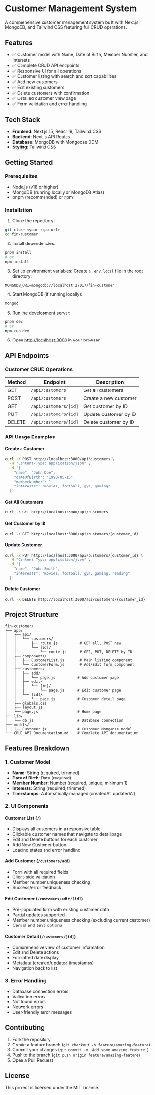 # Customer Management System

A comprehensive customer management system built with Next.js, MongoDB, and Tailwind CSS featuring full CRUD operations.

## Features

- ✅ Customer model with Name, Date of Birth, Member Number, and Interests
- ✅ Complete CRUD API endpoints
- ✅ Responsive UI for all operations
- ✅ Customer listing with search and sort capabilities
- ✅ Add new customers
- ✅ Edit existing customers
- ✅ Delete customers with confirmation
- ✅ Detailed customer view page
- ✅ Form validation and error handling

## Tech Stack

- **Frontend**: Next.js 15, React 19, Tailwind CSS
- **Backend**: Next.js API Routes
- **Database**: MongoDB with Mongoose ODM
- **Styling**: Tailwind CSS

## Getting Started

### Prerequisites

- Node.js (v18 or higher)
- MongoDB (running locally or MongoDB Atlas)
- pnpm (recommended) or npm

### Installation

1. Clone the repository:
```bash
git clone <your-repo-url>
cd fin-customer
```

2. Install dependencies:
```bash
pnpm install
# or
npm install
```

3. Set up environment variables:
Create a `.env.local` file in the root directory:
```env
MONGODB_URI=mongodb://localhost:27017/fin-customer
```

4. Start MongoDB (if running locally):
```bash
mongod
```

5. Run the development server:
```bash
pnpm dev
# or
npm run dev
```

6. Open [http://localhost:3000](http://localhost:3000) in your browser.

## API Endpoints

### Customer CRUD Operations

| Method | Endpoint | Description |
|--------|----------|-------------|
| GET | `/api/customers` | Get all customers |
| POST | `/api/customers` | Create a new customer |
| GET | `/api/customers/[id]` | Get customer by ID |
| PUT | `/api/customers/[id]` | Update customer by ID |
| DELETE | `/api/customers/[id]` | Delete customer by ID |

### API Usage Examples

#### Create a Customer
```bash
curl -X POST http://localhost:3000/api/customers \
  -H "Content-Type: application/json" \
  -d '{
    "name": "John Doe",
    "dateOfBirth": "1990-05-15",
    "memberNumber": 1,
    "interests": "movies, football, gym, gaming"
  }'
```

#### Get All Customers
```bash
curl -X GET http://localhost:3000/api/customers
```

#### Get Customer by ID
```bash
curl -X GET http://localhost:3000/api/customers/{customer_id}
```

#### Update Customer
```bash
curl -X PUT http://localhost:3000/api/customers/{customer_id} \
  -H "Content-Type: application/json" \
  -d '{
    "name": "John Smith",
    "interests": "movies, football, gym, gaming, reading"
  }'
```

#### Delete Customer
```bash
curl -X DELETE http://localhost:3000/api/customers/{customer_id}
```

## Project Structure

```
fin-customer/
├── app/
│   ├── api/
│   │   └── customers/
│   │       ├── route.js          # GET all, POST new
│   │       └── [id]/
│   │           └── route.js      # GET, PUT, DELETE by ID
│   ├── components/
│   │   ├── CustomerList.js       # Main listing component
│   │   └── CustomerForm.js       # Add/Edit form component
│   ├── customers/
│   │   ├── add/
│   │   │   └── page.js          # Add customer page
│   │   ├── edit/
│   │   │   └── [id]/
│   │   │       └── page.js      # Edit customer page
│   │   └── [id]/
│   │       └── page.js          # Customer detail page
│   ├── globals.css
│   ├── layout.js
│   └── page.js                  # Home page
├── lib/
│   └── db.js                    # Database connection
├── models/
│   └── Customer.js              # Customer Mongoose model
└── CRUD_API_Documentation.md    # Complete API documentation
```

## Features Breakdown

### 1. Customer Model
- **Name**: String (required, trimmed)
- **Date of Birth**: Date (required)
- **Member Number**: Number (required, unique, minimum 1)
- **Interests**: String (required, trimmed)
- **Timestamps**: Automatically managed (createdAt, updatedAt)

### 2. UI Components

#### Customer List (`/`)
- Displays all customers in a responsive table
- Clickable customer names that navigate to detail page
- Edit and Delete buttons for each customer
- Add New Customer button
- Loading states and error handling

#### Add Customer (`/customers/add`)
- Form with all required fields
- Client-side validation
- Member number uniqueness checking
- Success/error feedback

#### Edit Customer (`/customers/edit/[id]`)
- Pre-populated form with existing customer data
- Partial updates supported
- Member number uniqueness checking (excluding current customer)
- Cancel and save options

#### Customer Detail (`/customers/[id]`)
- Comprehensive view of customer information
- Edit and Delete actions
- Formatted date display
- Metadata (created/updated timestamps)
- Navigation back to list

### 3. Error Handling
- Database connection errors
- Validation errors
- Not found errors
- Network errors
- User-friendly error messages

## Contributing

1. Fork the repository
2. Create a feature branch (`git checkout -b feature/amazing-feature`)
3. Commit your changes (`git commit -m 'Add some amazing feature'`)
4. Push to the branch (`git push origin feature/amazing-feature`)
5. Open a Pull Request

## License

This project is licensed under the MIT License.
